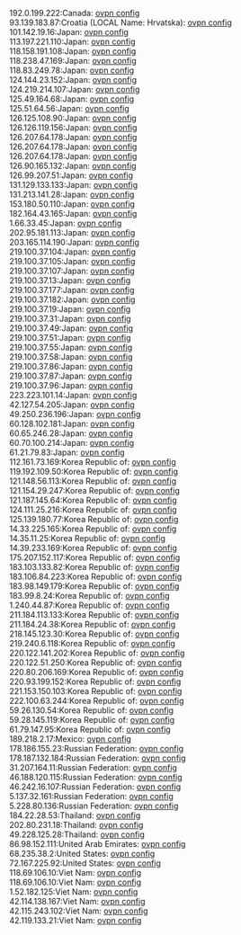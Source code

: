 192.0.199.222:Canada: [ovpn config](vpn/192_0_199_222.ovpn)  
93.139.183.87:Croatia (LOCAL Name: Hrvatska): [ovpn config](vpn/93_139_183_87.ovpn)  
101.142.19.16:Japan: [ovpn config](vpn/101_142_19_16.ovpn)  
113.197.221.110:Japan: [ovpn config](vpn/113_197_221_110.ovpn)  
118.158.191.108:Japan: [ovpn config](vpn/118_158_191_108.ovpn)  
118.238.47.169:Japan: [ovpn config](vpn/118_238_47_169.ovpn)  
118.83.249.78:Japan: [ovpn config](vpn/118_83_249_78.ovpn)  
124.144.23.152:Japan: [ovpn config](vpn/124_144_23_152.ovpn)  
124.219.214.107:Japan: [ovpn config](vpn/124_219_214_107.ovpn)  
125.49.164.68:Japan: [ovpn config](vpn/125_49_164_68.ovpn)  
125.51.64.56:Japan: [ovpn config](vpn/125_51_64_56.ovpn)  
126.125.108.90:Japan: [ovpn config](vpn/126_125_108_90.ovpn)  
126.126.119.156:Japan: [ovpn config](vpn/126_126_119_156.ovpn)  
126.207.64.178:Japan: [ovpn config](vpn/126_207_64_178.ovpn)  
126.207.64.178:Japan: [ovpn config](vpn/126_207_64_178.ovpn)  
126.207.64.178:Japan: [ovpn config](vpn/126_207_64_178.ovpn)  
126.90.165.132:Japan: [ovpn config](vpn/126_90_165_132.ovpn)  
126.99.207.51:Japan: [ovpn config](vpn/126_99_207_51.ovpn)  
131.129.133.133:Japan: [ovpn config](vpn/131_129_133_133.ovpn)  
131.213.141.28:Japan: [ovpn config](vpn/131_213_141_28.ovpn)  
153.180.50.110:Japan: [ovpn config](vpn/153_180_50_110.ovpn)  
182.164.43.165:Japan: [ovpn config](vpn/182_164_43_165.ovpn)  
1.66.33.45:Japan: [ovpn config](vpn/1_66_33_45.ovpn)  
202.95.181.113:Japan: [ovpn config](vpn/202_95_181_113.ovpn)  
203.165.114.190:Japan: [ovpn config](vpn/203_165_114_190.ovpn)  
219.100.37.104:Japan: [ovpn config](vpn/219_100_37_104.ovpn)  
219.100.37.105:Japan: [ovpn config](vpn/219_100_37_105.ovpn)  
219.100.37.107:Japan: [ovpn config](vpn/219_100_37_107.ovpn)  
219.100.37.13:Japan: [ovpn config](vpn/219_100_37_13.ovpn)  
219.100.37.177:Japan: [ovpn config](vpn/219_100_37_177.ovpn)  
219.100.37.182:Japan: [ovpn config](vpn/219_100_37_182.ovpn)  
219.100.37.19:Japan: [ovpn config](vpn/219_100_37_19.ovpn)  
219.100.37.31:Japan: [ovpn config](vpn/219_100_37_31.ovpn)  
219.100.37.49:Japan: [ovpn config](vpn/219_100_37_49.ovpn)  
219.100.37.51:Japan: [ovpn config](vpn/219_100_37_51.ovpn)  
219.100.37.55:Japan: [ovpn config](vpn/219_100_37_55.ovpn)  
219.100.37.58:Japan: [ovpn config](vpn/219_100_37_58.ovpn)  
219.100.37.86:Japan: [ovpn config](vpn/219_100_37_86.ovpn)  
219.100.37.87:Japan: [ovpn config](vpn/219_100_37_87.ovpn)  
219.100.37.96:Japan: [ovpn config](vpn/219_100_37_96.ovpn)  
223.223.101.14:Japan: [ovpn config](vpn/223_223_101_14.ovpn)  
42.127.54.205:Japan: [ovpn config](vpn/42_127_54_205.ovpn)  
49.250.236.196:Japan: [ovpn config](vpn/49_250_236_196.ovpn)  
60.128.102.181:Japan: [ovpn config](vpn/60_128_102_181.ovpn)  
60.65.246.28:Japan: [ovpn config](vpn/60_65_246_28.ovpn)  
60.70.100.214:Japan: [ovpn config](vpn/60_70_100_214.ovpn)  
61.21.79.83:Japan: [ovpn config](vpn/61_21_79_83.ovpn)  
112.161.73.169:Korea Republic of: [ovpn config](vpn/112_161_73_169.ovpn)  
119.192.109.50:Korea Republic of: [ovpn config](vpn/119_192_109_50.ovpn)  
121.148.56.113:Korea Republic of: [ovpn config](vpn/121_148_56_113.ovpn)  
121.154.29.247:Korea Republic of: [ovpn config](vpn/121_154_29_247.ovpn)  
121.187.145.64:Korea Republic of: [ovpn config](vpn/121_187_145_64.ovpn)  
124.111.25.216:Korea Republic of: [ovpn config](vpn/124_111_25_216.ovpn)  
125.139.180.77:Korea Republic of: [ovpn config](vpn/125_139_180_77.ovpn)  
14.33.225.165:Korea Republic of: [ovpn config](vpn/14_33_225_165.ovpn)  
14.35.11.25:Korea Republic of: [ovpn config](vpn/14_35_11_25.ovpn)  
14.39.233.169:Korea Republic of: [ovpn config](vpn/14_39_233_169.ovpn)  
175.207.152.117:Korea Republic of: [ovpn config](vpn/175_207_152_117.ovpn)  
183.103.133.82:Korea Republic of: [ovpn config](vpn/183_103_133_82.ovpn)  
183.106.84.223:Korea Republic of: [ovpn config](vpn/183_106_84_223.ovpn)  
183.98.149.179:Korea Republic of: [ovpn config](vpn/183_98_149_179.ovpn)  
183.99.8.24:Korea Republic of: [ovpn config](vpn/183_99_8_24.ovpn)  
1.240.44.87:Korea Republic of: [ovpn config](vpn/1_240_44_87.ovpn)  
211.184.113.133:Korea Republic of: [ovpn config](vpn/211_184_113_133.ovpn)  
211.184.24.38:Korea Republic of: [ovpn config](vpn/211_184_24_38.ovpn)  
218.145.123.30:Korea Republic of: [ovpn config](vpn/218_145_123_30.ovpn)  
219.240.6.118:Korea Republic of: [ovpn config](vpn/219_240_6_118.ovpn)  
220.122.141.202:Korea Republic of: [ovpn config](vpn/220_122_141_202.ovpn)  
220.122.51.250:Korea Republic of: [ovpn config](vpn/220_122_51_250.ovpn)  
220.80.206.169:Korea Republic of: [ovpn config](vpn/220_80_206_169.ovpn)  
220.93.199.152:Korea Republic of: [ovpn config](vpn/220_93_199_152.ovpn)  
221.153.150.103:Korea Republic of: [ovpn config](vpn/221_153_150_103.ovpn)  
222.100.63.244:Korea Republic of: [ovpn config](vpn/222_100_63_244.ovpn)  
59.26.130.54:Korea Republic of: [ovpn config](vpn/59_26_130_54.ovpn)  
59.28.145.119:Korea Republic of: [ovpn config](vpn/59_28_145_119.ovpn)  
61.79.147.95:Korea Republic of: [ovpn config](vpn/61_79_147_95.ovpn)  
189.218.2.17:Mexico: [ovpn config](vpn/189_218_2_17.ovpn)  
178.186.155.23:Russian Federation: [ovpn config](vpn/178_186_155_23.ovpn)  
178.187.132.184:Russian Federation: [ovpn config](vpn/178_187_132_184.ovpn)  
31.207.164.11:Russian Federation: [ovpn config](vpn/31_207_164_11.ovpn)  
46.188.120.115:Russian Federation: [ovpn config](vpn/46_188_120_115.ovpn)  
46.242.16.107:Russian Federation: [ovpn config](vpn/46_242_16_107.ovpn)  
5.137.32.161:Russian Federation: [ovpn config](vpn/5_137_32_161.ovpn)  
5.228.80.136:Russian Federation: [ovpn config](vpn/5_228_80_136.ovpn)  
184.22.28.53:Thailand: [ovpn config](vpn/184_22_28_53.ovpn)  
202.80.231.18:Thailand: [ovpn config](vpn/202_80_231_18.ovpn)  
49.228.125.28:Thailand: [ovpn config](vpn/49_228_125_28.ovpn)  
86.98.152.111:United Arab Emirates: [ovpn config](vpn/86_98_152_111.ovpn)  
68.235.38.2:United States: [ovpn config](vpn/68_235_38_2.ovpn)  
72.167.225.92:United States: [ovpn config](vpn/72_167_225_92.ovpn)  
118.69.106.10:Viet Nam: [ovpn config](vpn/118_69_106_10.ovpn)  
118.69.106.10:Viet Nam: [ovpn config](vpn/118_69_106_10.ovpn)  
1.52.182.125:Viet Nam: [ovpn config](vpn/1_52_182_125.ovpn)  
42.114.138.167:Viet Nam: [ovpn config](vpn/42_114_138_167.ovpn)  
42.115.243.102:Viet Nam: [ovpn config](vpn/42_115_243_102.ovpn)  
42.119.133.21:Viet Nam: [ovpn config](vpn/42_119_133_21.ovpn)  
